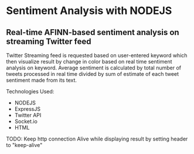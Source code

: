 # Sentiment Analysis with NODEJS
<h2> Real-time AFINN-based sentiment analysis on streaming Twitter feed </h2> 
		<p> Twitter Streaming feed is requested based on user-entered keyword which then visualize result by change in color based on real time sentiment analysis on keyword. Average sentiment is calculated by total number of tweets processed in real time divided by sum of estimate of each tweet sentiment made from its text. </p>
		<p> Technologies Used:</p>
		<ul>
			<li>NODEJS</li>
			<li>ExpressJS</li>
			<li>Twitter API</li>
			<li>Socket.io</li>
			<li>HTML</li>	
		</ul>
		
TODO:
Keep http connection Alive while displaying result by setting header to "keep-alive" 
